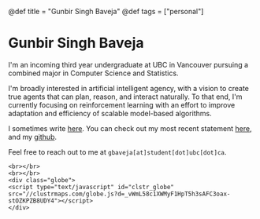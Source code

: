 @def title = "Gunbir Singh Baveja"
@def tags = ["personal"]

# Gunbir Singh Baveja

I'm an incoming third year undergraduate at UBC in Vancouver pursuing a combined major in Computer Science and Statistics.

I'm broadly interested in artificial intelligent agency, with a vision to create true agents that can plan, reason, and interact naturally. To that end, I'm currently focusing on reinforcement learning with an effort to improve adaptation and efficiency of scalable model-based algorithms.

I sometimes write [here](/requietis/). You can check out my most recent statement [here](/notes/statement.pdf), and my [github](https://github.com/sheeerio).

Feel free to reach out to me at `gbaveja[at]student[dot]ubc[dot]ca`.

~~~
<br></br>
<br></br>
<div class="globe">
<script type="text/javascript" id="clstr_globe" src="//clustrmaps.com/globe.js?d=_vWmL58c1XWMyF1HpT5h3sAFC3oax-stOZKPZB8UDY4"></script>
</div>
~~~